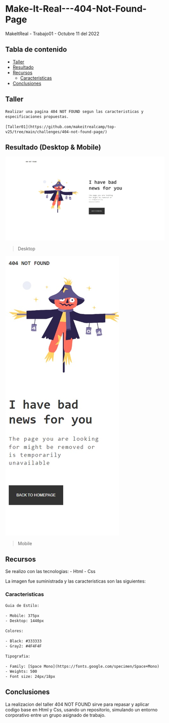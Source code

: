 # Make-It-Real---404-Not-Found-Page
MakeItReal - Trabajo01 - Octubre 11 del 2022

## Tabla de contenido

- [Taller](#Taller)
- [Resultado](#Resultado)
- [Recursos](#Recursos)
    - [Caracteristicas](#Caracteristicas)
- [Conclusiones](#Conclusiones)
## Taller
    Realizar una pagina 404 NOT FOUND segun las caracteristicas y especificaciones propuestas.

    [Taller01](https://github.com/makeitrealcamp/top-v25/tree/main/challenges/404-not-found-page/)

## Resultado (Desktop & Mobile)

![](./img/404-Not-Found-img-desktop.jpg)

> Desktop

![](./img/404-Not-Found-img-mobile.jpg)

> Mobile


## Recursos

Se realizo con las tecnologias:
    - Html
    - Css

La imagen fue suministrada y las caracteristicas son las siguientes:

### Caracteristicas

    Guia de Estilo:

    - Mobile: 375px
    - Desktop: 1440px

    Colores:

    - Black: #333333
    - Gray2: #4F4F4F

    Tipografia:

    - Family: [Space Mono](https://fonts.google.com/specimen/Space+Mono)
    - Weights: 500
    - Font size: 24px/18px

## Conclusiones

La realizacion del taller 404 NOT FOUND sirve para repasar y aplicar codigo base en Html y Css, usando un repositorio, simulando un entorno corporativo entre un grupo asignado de trabajo.